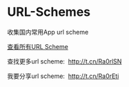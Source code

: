 # URL-Schemes
收集国内常用App url scheme

[查看所有URL Scheme][urlschemes]

查找更多url scheme:  http://t.cn/Ra0rlSN

我要分享url scheme:  http://t.cn/Ra0rEti




[urlschemes]: https://github.com/github-xiaogang/URL-Schemes/blob/master/url-schemes.md
